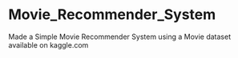 # Movie_Recommender_System
Made a Simple Movie Recommender System using a Movie dataset available on kaggle.com
